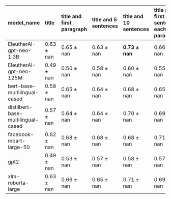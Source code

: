| model_name                         | title          | title and first paragraph   | title and 5 sentences   | title and 10 sentences   | title and first sentence each paragraph   | raw text       |
|:-----------------------------------|:---------------|:----------------------------|:------------------------|:-------------------------|:------------------------------------------|:---------------|
| EleutherAI-gpt-neo-1.3B            | 0.63 $\pm$ nan | 0.65 $\pm$ nan              | 0.63 $\pm$ nan          | **0.73 $\pm$ nan**       | 0.66 $\pm$ nan                            | 0              |
| EleutherAI-gpt-neo-125M            | 0.49 $\pm$ nan | 0.50 $\pm$ nan              | 0.58 $\pm$ nan          | 0.60 $\pm$ nan           | 0.55 $\pm$ nan                            | 0.66 $\pm$ nan |
| bert-base-multilingual-cased       | 0.58 $\pm$ nan | 0.65 $\pm$ nan              | 0.64 $\pm$ nan          | 0.68 $\pm$ nan           | 0.65 $\pm$ nan                            | 0.68 $\pm$ nan |
| distilbert-base-multilingual-cased | 0.57 $\pm$ nan | 0.64 $\pm$ nan              | 0.64 $\pm$ nan          | 0.70 $\pm$ nan           | 0.69 $\pm$ nan                            | 0.67 $\pm$ nan |
| facebook-mbart-large-50            | 0.62 $\pm$ nan | 0.68 $\pm$ nan              | 0.68 $\pm$ nan          | 0.68 $\pm$ nan           | 0.71 $\pm$ nan                            | 0.70 $\pm$ nan |
| gpt2                               | 0.49 $\pm$ nan | 0.53 $\pm$ nan              | 0.57 $\pm$ nan          | 0.58 $\pm$ nan           | 0.57 $\pm$ nan                            | 0.63 $\pm$ nan |
| xlm-roberta-large                  | 0.63 $\pm$ nan | 0.66 $\pm$ nan              | 0.65 $\pm$ nan          | 0.71 $\pm$ nan           | 0.69 $\pm$ nan                            | 0.65 $\pm$ nan |